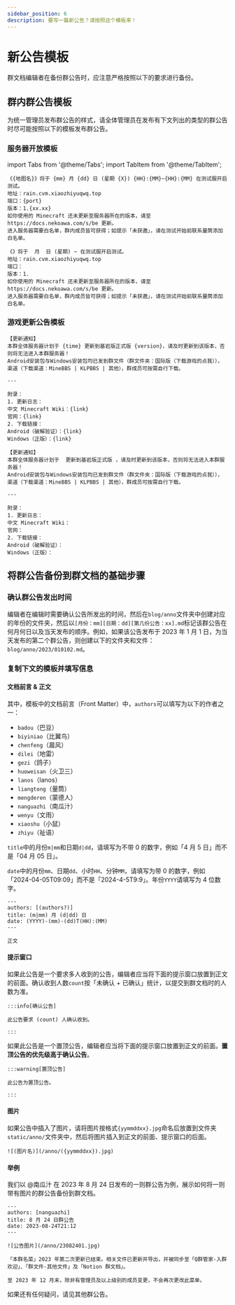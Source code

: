 ```yaml
---
sidebar_position: 6
description: 要写一篇新公告？请按照这个模板来！
---
```


# 新公告模板

群文档编辑者在备份群公告时，应注意严格按照以下的要求进行备份。

## 群内群公告模板

为统一管理员发布群公告的样式，请全体管理员在发布有下文列出的类型的群公告时尽可能按照以下的模板发布群公告。

### 服务器开放模板

import Tabs from '@theme/Tabs';
import TabItem from '@theme/TabItem';

<Tabs>
  <TabItem value="info1" label="说明版本" default>

```plaintext
《{地图名}》将于 {mm} 月 {dd} 日 (星期 {X}) {HH}:{MM}~{HH}:{MM} 在测试服开启测试。
地址：rain.cvm.xiaozhiyuqwq.top
端口：{port}
版本：1.{xx.xx}
如你使用的 Minecraft 还未更新至服务器所在的版本，请至 https://docs.nekoawa.com/s/be 更新。
进入服务器需要白名单，群内成员皆可获得；如提示「未获邀」，请在测试开始前联系量筒添加白名单。
```

  </TabItem>
  <TabItem value="copy1" label="可复制版本">

```plaintext
《》将于  月  日 (星期) ~ 在测试服开启测试。
地址：rain.cvm.xiaozhiyuqwq.top
端口：
版本：1.
如你使用的 Minecraft 还未更新至服务器所在的版本，请至 https://docs.nekoawa.com/s/be 更新。
进入服务器需要白名单，群内成员皆可获得；如提示「未获邀」，请在测试开始前联系量筒添加白名单。
```

  </TabItem>
</Tabs>

### 游戏更新公告模板

<Tabs>
  <TabItem value="info1" label="说明版本" default>

```plaintext
【更新通知】
本群全体服务器计划于 {time} 更新到基岩版正式版 {version}，请及时更新到该版本，否则将无法进入本群服务器！
Android安装包与Windows安装包均已发到群文件（群文件夹：国际版（下载游戏的点我）），渠道（下载渠道：MineBBS | KLPBBS | 其他），群成员可按需自行下载。

---

附录：
1. 更新日志：
中文 Minecraft Wiki：{link}
官网：{link}
2. 下载链接：
Android（破解验证）：{link}
Windows（正版）：{link}
```

  </TabItem>
  <TabItem value="copy1" label="可复制版本">

```plaintext
【更新通知】
本群全体服务器计划于  更新到基岩版正式版 ，请及时更新到该版本，否则将无法进入本群服务器！
Android安装包与Windows安装包均已发到群文件（群文件夹：国际版（下载游戏的点我）），渠道（下载渠道：MineBBS | KLPBBS | 其他），群成员可按需自行下载。

---

附录：
1. 更新日志：
中文 Minecraft Wiki：
官网：
2. 下载链接：
Android（破解验证）：
Windows（正版）：
```

  </TabItem>
</Tabs>

## 将群公告备份到群文档的基础步骤

### 确认群公告发出时间

编辑者在编辑时需要确认公告所发出的时间，然后在`blog/anno`文件夹中创建对应的年份的文件夹，然后以`[月份：mm][日期：dd][第几份公告：xx].md`标记该群公告在何月何日以及当天发布的顺序。例如，如果该公告发布于 2023 年 1 月 1 日，为当天发布的第二个群公告，则创建以下的文件夹和文件：`blog/anno/2023/010102.md`。

### 复制下文的模板并填写信息

#### 文档前言 & 正文

其中，模板中的文档前言（Front Matter）中，`authors`可以填写为以下的作者之一：

- `badou`（巴豆）
- `biyiniao`（比翼鸟）
- `chenfeng`（晨风）
- `dilei`（地雷）
- `gezi`（鸽子）
- `huoweisan`（火卫三）
- `lanos`（lanos）
- `liangtong`（量筒）
- `mengderen`（蒙德人）
- `nanguazhi`（南瓜汁）
- `wenyu`（文雨）
- `xiaoshu`（小鼠）
- `zhiyu`（祉语）

`title`中的月份`m|mm`和日期`d|dd`，请填写为不带 0 的数字，例如「4 月 5 日」而不是「04 月 05 日」。

`date`中的月份`mm`、日期`dd`、小时`HH`、分钟`MM`，请填写为带 0 的数字，例如「2024-04-05T09:09」而不是「2024-4-5T9:9」。年份`YYYY`请填写为 4 位数字。

```plaintext title="blog/anno/[YYYY]/[mm][dd][xx].md"
---
authors: [(authors?)]
title: (m|mm) 月 (d|dd) 日
date: (YYYY)-(mm)-(dd)T(HH):(MM)
---

正文

```

#### 提示窗口

如果此公告是一个要求多人收到的公告，编辑者应当将下面的提示窗口放置到正文的前面。确认收到人数`count`按「未确认 + 已确认」统计，以提交到群文档时的人数为准。

```plaintext
:::info[确认公告]

此公告要求 (count) 人确认收到。

:::
```

如果此公告是一个置顶公告，编辑者应当将下面的提示窗口放置到正文的前面。**置顶公告的优先级高于确认公告**。

```plaintext
:::warning[置顶公告]

此公告为置顶公告。

:::
```

#### 图片

如果公告中插入了图片，请将图片按格式`{yymmddxx}.jpg`命名后放置到文件夹`static/anno/`文件夹中，然后将图片插入到正文的前面、提示窗口的后面。

```plaintext
![(图片名)](/anno/({yymmddxx}).jpg)
```

#### 举例

我们以 @南瓜汁 在 2023 年 8 月 24 日发布的一则群公告为例，展示如何将一则带有图片的群公告备份到群文档。

```plaintext title="blog/anno/2023/082401.md"
---
authors: [nanguazhi]
title: 8 月 24 日群公告
date: 2023-08-24T21:12
---

![公告图片](/anno/23082401.jpg)

「本群名菜」2023 年第二次更新已结束。相关文件已更新并导出，并被同步至「Q群管家-入群欢迎」、「群文件-其他文件」及「Notion 群文档」。

至 2023 年 12 月末，除非有管理员及以上级别的成员变更，不会再次更改此菜单。

```

如果还有任何疑问，请见其他群公告。
